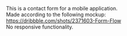This is a contact form for a mobile application.<br>
Made according to the following mockup: https://dribbble.com/shots/2371603-Form-Flow<br>
No responsive functionality.
